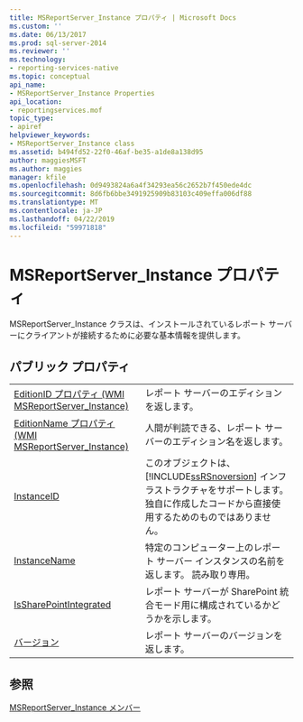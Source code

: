 ```yaml
---
title: MSReportServer_Instance プロパティ | Microsoft Docs
ms.custom: ''
ms.date: 06/13/2017
ms.prod: sql-server-2014
ms.reviewer: ''
ms.technology:
- reporting-services-native
ms.topic: conceptual
api_name:
- MSReportServer_Instance Properties
api_location:
- reportingservices.mof
topic_type:
- apiref
helpviewer_keywords:
- MSReportServer_Instance class
ms.assetid: b494fd52-22f0-46af-be35-a1de8a138d95
author: maggiesMSFT
ms.author: maggies
manager: kfile
ms.openlocfilehash: 0d9493824a6a4f34293ea56c2652b7f450ede4dc
ms.sourcegitcommit: 8d6fb6bbe3491925909b83103c409effa006df88
ms.translationtype: MT
ms.contentlocale: ja-JP
ms.lasthandoff: 04/22/2019
ms.locfileid: "59971818"
---
```

# <a name="msreportserverinstance-properties"></a>MSReportServer_Instance プロパティ
  MSReportServer_Instance クラスは、インストールされているレポート サーバーにクライアントが接続するために必要な基本情報を提供します。  
  
## <a name="public-properties"></a>パブリック プロパティ  
  
|||  
|-|-|  
|[EditionID プロパティ &#40;WMI MSReportServer_Instance&#41;](msreportserver-instance-properties-editionid.md)|レポート サーバーのエディションを返します。|  
|[EditionName プロパティ &#40;WMI MSReportServer_Instance&#41;](msreportserver-instance-properties-editionname.md)|人間が判読できる、レポート サーバーのエディション名を返します。|  
|[InstanceID](msreportserver-instance-properties-instanceid.md)|このオブジェクトは、 [!INCLUDE[ssRSnoversion](../../includes/ssrsnoversion-md.md)] インフラストラクチャをサポートします。独自に作成したコードから直接使用するためのものではありません。|  
|[InstanceName](msreportserver-instance-properties-instancename.md)|特定のコンピューター上のレポート サーバー インスタンスの名前を返します。 読み取り専用。|  
|[IsSharePointIntegrated](msreportserver-instance-properties-issharepointintegrated.md)|レポート サーバーが SharePoint 統合モード用に構成されているかどうかを示します。|  
|[バージョン](msreportserver-instance-properties-version.md)|レポート サーバーのバージョンを返します。|  
  
## <a name="see-also"></a>参照  
 [MSReportServer_Instance メンバー](msreportserver-instance-members.md)  
  
  
